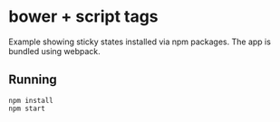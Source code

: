 # bower + script tags

Example showing sticky states installed via npm packages.
The app is bundled using webpack.

## Running

```
npm install
npm start
```
